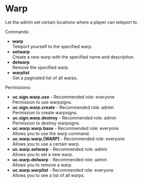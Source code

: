 Warp
====
Let the admin set certain locations where a player can teleport to.

Commands: <br>
* **warp**<br>Teleport yourself to the specified warp.
* **setwarp**<br>Create a new warp with the specified name and description.
* **delwarp**<br>Remove the specified warp.
* **warplist**<br>Get a paginated list of all warps.

Permissions: <br>
* **uc.sign.warp.use** - Recommended role: everyone<br>Permission to use warpsigns.
* **uc.sign.warp.create** - Recommended role: admin<br>Permission to create warpsigns.
* **uc.sign.warp.destroy** - Recommended role: admin<br>Permission to destroy warpsigns.
* **uc.warp.warp.base** - Recommended role: everyone<br>Allows you to use the warp command.
* **uc.warp.warp.[WARP]** - Recommended role: everyone<br>Allows you to use a certain warp.
* **uc.warp.setwarp** - Recommended role: admin<br>Allows you to set a new warp.
* **uc.warp.delwarp** - Recommended role: admin<br>Allows you to remove a warp.
* **uc.warp.warplist** - Recommended role: everyone<br>Allows you to see a list of all warps.
